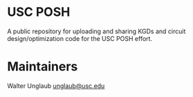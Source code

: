 # USC POSH

A public repository for uploading and sharing KGDs and circuit design/optimization code for the USC POSH effort.

# Maintainers
Walter Unglaub <unglaub@usc.edu>

